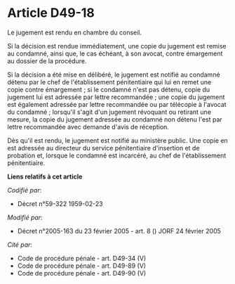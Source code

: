 # Article D49-18

Le jugement est rendu en chambre du conseil.

Si la décision est rendue immédiatement, une copie du jugement est remise au condamné, ainsi que, le cas échéant, à son
avocat, contre émargement au dossier de la procédure.

Si la décision a été mise en délibéré, le jugement est notifié au condamné détenu par le chef de l'établissement
pénitentiaire qui lui en remet une copie contre émargement ; si le condamné n'est pas détenu, copie du jugement lui est
adressée par lettre recommandée ; une copie du jugement est également adressée par lettre recommandée ou par télécopie à
l'avocat du condamné ; lorsqu'il s'agit d'un jugement révoquant ou retirant une mesure, la copie du jugement adressée au
condamné non détenu l'est par lettre recommandée avec demande d'avis de réception.

Dès qu'il est rendu, le jugement est notifié au ministère public. Une copie en est adressée au directeur du service
pénitentiaire d'insertion et de probation et, lorsque le condamné est incarcéré, au chef de l'établissement pénitentiaire.

**Liens relatifs à cet article**

_Codifié par_:

  - Décret n°59-322 1959-02-23

_Modifié par_:

  - Décret n°2005-163 du 23 février 2005 - art. 8 () JORF 24 février 2005

_Cité par_:

  - Code de procédure pénale - art. D49-34 (V)
  - Code de procédure pénale - art. D49-89 (V)
  - Code de procédure pénale - art. D49-90 (V)
